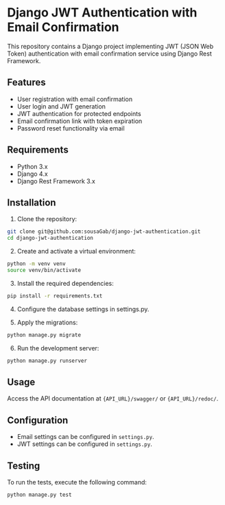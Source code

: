 # Django JWT Authentication with Email Confirmation

<!-- [![Build Status](https://travis-ci.org/your-username/your-repository.svg?branch=master)](https://travis-ci.org/your-username/your-repository) -->

This repository contains a Django project implementing JWT (JSON Web Token) authentication with email confirmation service using Django Rest Framework.

## Features

- User registration with email confirmation
- User login and JWT generation
- JWT authentication for protected endpoints
- Email confirmation link with token expiration
- Password reset functionality via email

## Requirements

- Python 3.x
- Django 4.x
- Django Rest Framework 3.x

## Installation

1. Clone the repository:

```bash
git clone git@github.com:sousaGab/django-jwt-authentication.git
cd django-jwt-authentication
```

2. Create and activate a virtual environment:

```bash
python -m venv venv
source venv/bin/activate
```

3. Install the required dependencies:

```bash
pip install -r requirements.txt
```

4. Configure the database settings in settings.py.

5. Apply the migrations:

```bash
python manage.py migrate
```

6. Run the development server:

```bash
python manage.py runserver
```

## Usage
Access the API documentation at `{API_URL}/swagger/` or `{API_URL}/redoc/`.

## Configuration
- Email settings can be configured in `settings.py`.
- JWT settings can be configured in `settings.py`.

## Testing
To run the tests, execute the following command:

```bash
python manage.py test
```